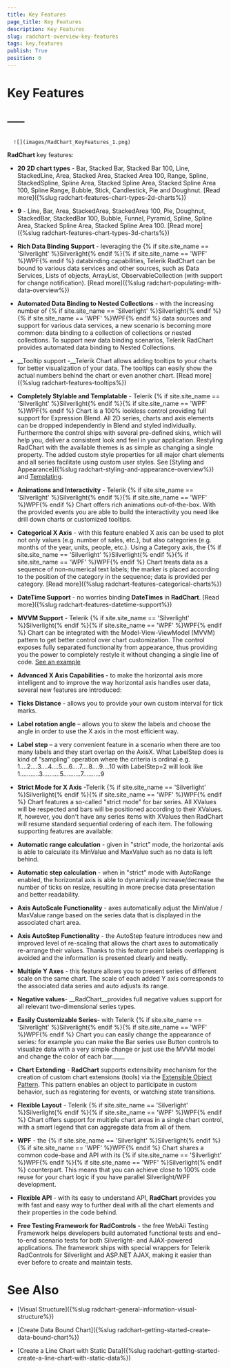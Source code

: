 ```yaml
---
title: Key Features
page_title: Key Features
description: Key Features
slug: radchart-overview-key-features
tags: key,features
publish: True
position: 0
---
```


# Key Features



## ____




         
      ![](images/RadChart_KeyFeatures_1.png)

__RadChart__ key features:

* __20 2D chart types__ - Bar, Stacked Bar, Stacked Bar 100, Line, StackedLine, Area, Stacked Area, Stacked Area 100, Range, Spline, StackedSpline, Spline Area, Stacked Spline Area, Stacked Spline Area 100, Spline Range, Bubble, Stick, Candlestick, Pie and Doughnut. [Read more]({%slug radchart-features-chart-types-2d-charts%})

* __9__ - Line, Bar, Area, StackedArea, StackedArea 100, Pie, Doughnut, StackedBar, StackedBar 100, Bubble, Funnel, Pyramid, Spline, Spline Area, Stacked Spline Area, Stacked Spline Area 100. [Read more]({%slug radchart-features-chart-types-3d-charts%})

* __Rich Data Binding Support__ - leveraging the {% if site.site_name == 'Silverlight' %}Silverlight{% endif %}{% if site.site_name == 'WPF' %}WPF{% endif %} databinding capabilities, Telerik RadChart can be bound to various data services and other sources, such as Data Services, Lists of objects, ArrayList, ObservableCollection (with support for change notification). [Read more]({%slug radchart-populating-with-data-overview%})

* __Automated Data Binding to Nested Collections__ - with the increasing number of {% if site.site_name == 'Silverlight' %}Silverlight{% endif %}{% if site.site_name == 'WPF' %}WPF{% endif %} data sources and support for various data services, a new scenario is becoming more common: data binding to a collection of collections or nested collections. 
To support new data binding scenarios, Telerik RadChart provides automated data binding to Nested Collections. 


* __Tooltip support -__Telerik Chart allows adding tooltips to your charts for better visualization of your data. The tooltips can easily show the actual numbers behind the chart or even another chart. [Read more]({%slug radchart-features-tooltips%})

* __Completely Stylable and Templatable__ - Telerik {% if site.site_name == 'Silverlight' %}Silverlight{% endif %}{% if site.site_name == 'WPF' %}WPF{% endif %} Chart is a 100% lookless control providing full support for Expression Blend.  All 2D series, charts and axis elements can be dropped independently in Blend and styled individually. Furthermore the control ships with several pre-defined skins, which will help you, deliver a consistent look and feel in your application. Restyling RadChart with the available themes is as simple as changing a single property. 
The added custom style properties for all major chart elements and all series facilitate using custom user styles. See [Styling and Appearance]({%slug radchart-styling-and-appearance-overview%}) and [Templating](13DD5D60-0C6A-4ABE-B72F-27A3F1E14807). 


* __Animations and Interactivity__ - Telerik {% if site.site_name == 'Silverlight' %}Silverlight{% endif %}{% if site.site_name == 'WPF' %}WPF{% endif %} Chart offers rich animations out-of-the-box. With the provided events you are able to build the interactivity you need like drill down charts or customized tooltips. 


* __Categorical X Axis__ - with this feature enabled X axis can be used to plot not only values (e.g. number of sales, etc.), but also categories (e.g. months of the year, units, people, etc.). Using a Category axis, the {% if site.site_name == 'Silverlight' %}Silverlight{% endif %}{% if site.site_name == 'WPF' %}WPF{% endif %} Chart treats data as a sequence of non-numerical text labels; the marker is placed according to the position of the category in the sequence; data is provided per category. [Read more]({%slug radchart-features-categorical-charts%})

* __DateTime Support__ - no worries binding __DateTimes__ in __RadChart__. [Read more]({%slug radchart-features-datetime-support%})

* __MVVM Support__ - Telerik {% if site.site_name == 'Silverlight' %}Silverlight{% endif %}{% if site.site_name == 'WPF' %}WPF{% endif %} Chart can be integrated with the Model-View-ViewModel (MVVM) pattern to get better control over chart customization. The control exposes fully separated functionality from appearance, thus providing you the power to completely restyle it without changing a single line of code. [See an example](http://demos.telerik.com/silverlight/default.aspx#Chart/MVVM)

* __Advanced X Axis Capabilities -__ to make the horizontal axis more intelligent and to improve the way horizontal axis handles user data, several new features are introduced: 


* __Ticks Distance__ - allows you to provide your own custom interval for tick marks. 


* __Label rotation angle__ – allows you to skew the labels and choose the angle in order to use the X axis in the most efficient way. 


* __Label step__ – a very convenient feature in a scenario when there are too many labels and they start overlap on the AxisX. What LabelStep does is kind of “sampling” operation where the criteria is ordinal e.g.
1….2….3….4….5….6….7….8….9….10
with LabelStep=2 will look like
1………..3……….5……….7……….9

* __Strict Mode for X Axis__ -Telerik {% if site.site_name == 'Silverlight' %}Silverlight{% endif %}{% if site.site_name == 'WPF' %}WPF{% endif %} Chart features a so-called "strict mode" for bar series. All XValues will be respected and bars will be positioned according to their XValues. If, however, you don't have any series items with XValues then RadChart will resume standard sequential ordering of each item. The following supporting features are available: 


* __Automatic range calculation__ - given in "strict" mode, the horizontal axis is able to calculate its MinValue and MaxValue such as no data is left behind. 


* __Automatic step calculation__ - when in "strict" mode with AutoRange enabled, the horizontal axis is able to dynamically increase/decrease the number of ticks on resize, resulting in more precise data presentation and better readability.  

* __Axis AutoScale Functionality__ - axes automatically adjust the MinValue / MaxValue range based on the series data that is displayed in the associated chart area. 


* __Axis AutoStep Functionality__ - the AutoStep feature introduces new and improved level of re-scaling that allows the chart axes to automatically re-arrange their values. Thanks to this feature point labels overlapping is avoided and 
the information is presented clearly and neatly. 


* __Multiple Y Axes__ - this feature allows you to present series of different scale on the same chart. The scale of each added Y axis corresponds to the associated data series and auto adjusts its range. 


* __Negative values__- __RadChart__provides full negative values support for all relevant two-dimensional series types.



* __Easily Customizable Series__- with Telerik {% if site.site_name == 'Silverlight' %}Silverlight{% endif %}{% if site.site_name == 'WPF' %}WPF{% endif %} Chart you can easily change the appearance of series: for example you can make the Bar series use Button controls to visualize data with a very simple change or just use the MVVM model and change the color of each bar.____



* __Chart Extending__ - __RadChart__ supports extensibility mechanism for the creation of custom chart extensions (tools) via the [Extensible Object Pattern](http://msdn.microsoft.com/en-us/library/ms733816.aspx). This pattern enables an object to participate in custom behavior, such as registering for events, or watching state transitions. 


* __Flexible Layout__ - Telerik {% if site.site_name == 'Silverlight' %}Silverlight{% endif %}{% if site.site_name == 'WPF' %}WPF{% endif %} Chart offers support for multiple chart areas in a single chart control, with a smart legend that can aggregate data from all of them. 


* __WPF__ - the {% if site.site_name == 'Silverlight' %}Silverlight{% endif %}{% if site.site_name == 'WPF' %}WPF{% endif %} Chart shares a common code-base and API with its {% if site.site_name == 'Silverlight' %}WPF{% endif %}{% if site.site_name == 'WPF' %}Silverlight{% endif %} counterpart. This means that you can achieve close to 100% code reuse for your chart  logic if you have parallel Silverlight/WPF development. 


* __Flexible API__ - with its easy to understand API, __RadChart__ provides you with fast and easy way to further deal with all the chart elements and their properties in the code behind. 


* __Free Testing Framework for RadControls__ - the free WebAii Testing Framework helps developers build automated functional tests and end–to-end scenario tests for both Silverlight- and AJAX-powered applications. The framework ships with special wrappers for Telerik RadControls for Silverlight and ASP.NET AJAX, making it easier than ever before to create and maintain tests.

# See Also

 * [Visual Structure]({%slug radchart-general-information-visual-structure%})

 * [Create Data Bound Chart]({%slug radchart-getting-started-create-data-bound-chart%})

 * [Create a Line Chart with Static Data]({%slug radchart-getting-started-create-a-line-chart-with-static-data%})
